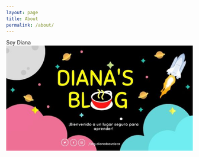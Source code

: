```yaml
---
layout: page
title: About
permalink: /about/
---
```

Soy Diana
![This is my own design!](/assets/cosmicoazul.jpg)